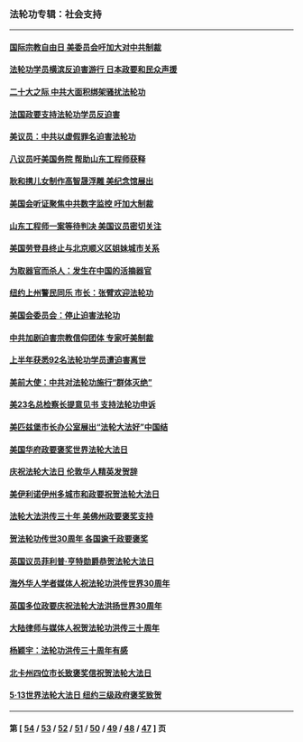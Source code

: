### 法轮功专辑：社会支持
---
#### [国际宗教自由日 美委员会吁加大对中共制裁](../../pages/nf4386/n13855021.md?11110430) 
#### [法轮功学员横滨反迫害游行 日本政要和民众声援](../../pages/nf4386/n13847132.md?11110430) 
#### [二十大之际 中共大面积绑架骚扰法轮功](../../pages/nf4386/n13846381.md?11110430) 
#### [法国政要支持法轮功学员反迫害](../../pages/nf4386/n13841970.md?11110430) 
#### [美议员：中共以虚假罪名迫害法轮功](../../pages/nf4386/n13841083.md?11110430) 
#### [八议员吁美国务院 帮助山东工程师获释](../../pages/nf4386/n13836379.md?11110430) 
#### [耿和携儿女制作高智晟浮雕 美纪念馆展出](../../pages/nf4386/n13829624.md?11110430) 
#### [美国会听证聚焦中共数字监控 吁加大制裁](../../pages/nf4386/n13825083.md?11110430) 
#### [山东工程师一案等待判决 美国议员密切关注](../../pages/nf4386/n13815065.md?11110430) 
#### [美国劳登县终止与北京顺义区姐妹城市关系](../../pages/nf4386/n13811030.md?11110430) 
#### [为取器官而杀人：发生在中国的活摘器官](../../pages/nf4386/n13794731.md?11110430) 
#### [纽约上州警民同乐 市长：张臂欢迎法轮功](../../pages/nf4386/n13794375.md?11110430) 
#### [美国会委员会：停止迫害法轮功](../../pages/nf4386/n13788164.md?11110430) 
#### [中共加剧迫害宗教信仰团体 专家吁美制裁](../../pages/nf4386/n13780252.md?11110430) 
#### [上半年获悉92名法轮功学员遭迫害离世](../../pages/nf4386/n13772701.md?11110430) 
#### [美前大使：中共对法轮功施行“群体灭绝”](../../pages/nf4386/n13771705.md?11110430) 
#### [美23名总检察长提意见书 支持法轮功申诉](../../pages/nf4386/n13766596.md?11110430) 
#### [美匹兹堡市长办公室展出“法轮大法好”中国结](../../pages/nf4386/n13749721.md?11110430) 
#### [美国华府政要褒奖世界法轮大法日](../../pages/nf4386/n13743770.md?11110430) 
#### [庆祝法轮大法日 伦敦华人精英发贺辞](../../pages/nf4386/n13741593.md?11110430) 
#### [美伊利诺伊州多城市和政要祝贺法轮大法日](../../pages/nf4386/n13737149.md?11110430) 
#### [法轮大法洪传三十年 美佛州政要褒奖支持](../../pages/nf4386/n13737103.md?11110430) 
#### [贺法轮功传世30周年 各国逾千政要褒奖](../../pages/nf4386/n13735828.md?11110430) 
#### [英国议员菲利普‧亨特勋爵恭贺法轮大法日](../../pages/nf4386/n13736187.md?11110430) 
#### [海外华人学者媒体人祝法轮功洪传世界30周年](../../pages/nf4386/n13735835.md?11110430) 
#### [英国多位政要庆祝法轮大法洪扬世界30周年](../../pages/nf4386/n13734739.md?11110430) 
#### [大陆律师与媒体人祝贺法轮功洪传三十周年](../../pages/nf4386/n13735062.md?11110430) 
#### [杨颖宇：法轮功洪传三十周年有感](../../pages/nf4386/n13734884.md?11110430) 
#### [北卡州四位市长致褒奖信祝贺法轮大法日](../../pages/nf4386/n13733292.md?11110430) 
#### [5·13世界法轮大法日 纽约三级政府褒奖致贺](../../pages/nf4386/n13732651.md?11110430) 

---
#### 第 [ [54](./54.md?11110430) / [53](./53.md?11110430) / [52](./52.md?11110430) / [51](./51.md?11110430) / [50](./50.md?11110430) / [49](./49.md?11110430) / [48](./48.md?11110430) / [47](./47.md?11110430) ] 页
